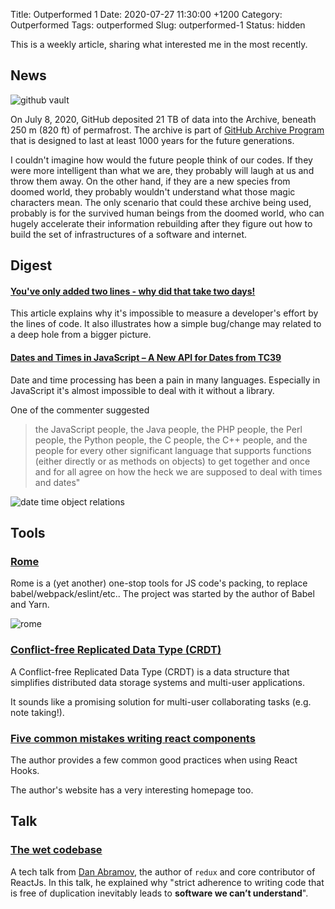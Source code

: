 Title: Outperformed 1
Date: 2020-07-27 11:30:00 +1200
Category: Outperformed
Tags: outperformed
Slug: outperformed-1
Status: hidden

This is a weekly article, sharing what interested me in the most recently.

## News

![github vault]({attach}/images/outperformed-1/vault.jpg)

On July 8, 2020, GitHub deposited 21 TB of data into the Archive, beneath 250 m (820 ft) of permafrost. The archive is part of [GitHub Archive Program](https://archiveprogram.github.com/) that is designed to last at least 1000 years for the future generations.

I couldn't imagine how would the future people think of our codes. If they were more intelligent than what we are, they probably will laugh at us and throw them away. On the other hand, if they are a new species from doomed world, they probably wouldn't understand what those magic characters mean. The only scenario that could these archive being used, probably is for the survived human beings from the doomed world, who can hugely accelerate their information rebuilding after they figure out how to build the set of infrastructures of a software and internet.


## Digest

#### [You've only added two lines - why did that take two days!](https://www.mrlacey.com/2020/07/youve-only-added-two-lines-why-did-that.html)

This article explains why it's impossible to measure a developer's effort by the lines of code. It also illustrates how a simple bug/change may related to a deep hole from a bigger picture.

#### [Dates and Times in JavaScript – A New API for Dates from TC39](https://news.ycombinator.com/item?id=23781819)

Date and time processing has been a pain in many languages. Especially in JavaScript it's almost impossible to deal with it without a library.

One of the commenter suggested

> the JavaScript people, the Java people, the PHP people, the Perl people, the Python people, the C people, the C++ people, and the people for every other significant language that supports functions (either directly or as methods on objects) to get together and once and for all agree on how the heck we are supposed to deal with times and dates"

![date time object relations]({attach}/images/outperformed-1/datetime.jpg)


## Tools

### [Rome](https://romefrontend.dev/)

Rome is a (yet another) one-stop tools for JS code's packing, to replace babel/webpack/eslint/etc.. The project was started by the author of Babel and Yarn.

![rome]({attach}/images/outperformed-1/rome.jpg)

### [Conflict-free Replicated Data Type (CRDT)](https://crdt.tech/)

A Conflict-free Replicated Data Type (CRDT) is a data structure that simplifies distributed data storage systems and multi-user applications.

It sounds like a promising solution for multi-user collaborating tasks (e.g. note taking!).


### [Five common mistakes writing react components](https://www.lorenzweiss.de/common_mistakes_react_hooks/)

The author provides a few common good practices when using React Hooks.

The author's website has a very interesting homepage too.

## Talk

### [The wet codebase](https://www.deconstructconf.com/2019/dan-abramov-the-wet-codebase)

A tech talk from [Dan Abramov](https://overreacted.io), the author of `redux` and core contributor of ReactJs. In this talk, he explained why "strict adherence to writing code that is free of duplication inevitably leads to **software we can’t understand**".
